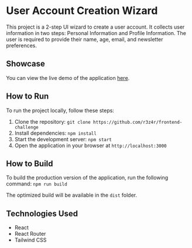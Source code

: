 # User Account Creation Wizard

This project is a 2-step UI wizard to create a user account. It collects user information in two steps: Personal Information and Profile Information. The user is required to provide their name, age, email, and newsletter preferences.

## Showcase

You can view the live demo of the application [here](https://lustrous-sfogliatella-9e25db.netlify.app/).

## How to Run

To run the project locally, follow these steps:

1. Clone the repository: `git clone https://github.com/r3z4r/frontend-challenge`
2. Install dependencies: `npm install`
3. Start the development server: `npm start`
4. Open the application in your browser at `http://localhost:3000`

## How to Build

To build the production version of the application, run the following command:
`npm run build`

The optimized build will be available in the `dist` folder.

## Technologies Used

- React
- React Router
- Tailwind CSS

